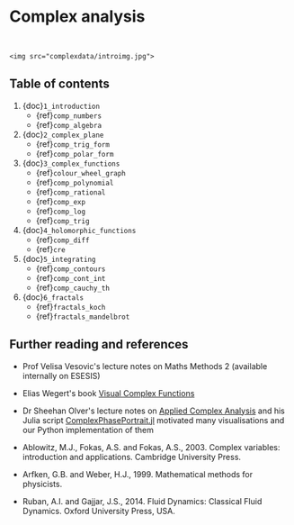 # Complex analysis

```{index} Complex Analysis
```

```{sidebar} <p style="font-size:1px; color:red">.</p>

<img src="complexdata/introimg.jpg">

```

## Table of contents

1. {doc}`1_introduction`
    - {ref}`comp_numbers`
    - {ref}`comp_algebra`
2. {doc}`2_complex_plane`
    - {ref}`comp_trig_form`
    - {ref}`comp_polar_form`
3. {doc}`3_complex_functions`
    - {ref}`colour_wheel_graph`
    - {ref}`comp_polynomial`
    - {ref}`comp_rational`
    - {ref}`comp_exp`
    - {ref}`comp_log`
    - {ref}`comp_trig`
4. {doc}`4_holomorphic_functions`
    - {ref}`comp_diff`
    - {ref}`cre`
5. {doc}`5_integrating`
    - {ref}`comp_contours`
    - {ref}`comp_cont_int`
    - {ref}`comp_cauchy_th`
6. {doc}`6_fractals`
    - {ref}`fractals_koch`
    - {ref}`fractals_mandelbrot`


## Further reading and references

- Prof Velisa Vesovic's lecture notes on Maths Methods 2 (available internally on ESESIS)

- Elias Wegert's book [Visual Complex Functions](http://www.visual.wegert.com/)

- Dr Sheehan Olver's lecture notes on [Applied Complex Analysis](https://github.com/dlfivefifty/M3M6AppliedComplexAnalysis) and his Julia script [ComplexPhasePortrait.jl](https://github.com/dlfivefifty/ComplexPhasePortrait.jl) motivated many visualisations and our Python implementation of them

- Ablowitz, M.J., Fokas, A.S. and Fokas, A.S., 2003. Complex variables: introduction and applications. Cambridge University Press.

- Arfken, G.B. and Weber, H.J., 1999. Mathematical methods for physicists.

- Ruban, A.I. and Gajjar, J.S., 2014. Fluid Dynamics: Classical Fluid Dynamics. Oxford University Press, USA.

